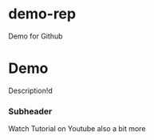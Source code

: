 # demo-rep
Demo for Github
# Demo

Description!d

### Subheader
 Watch Tutorial on Youtube
 also a bit more
 